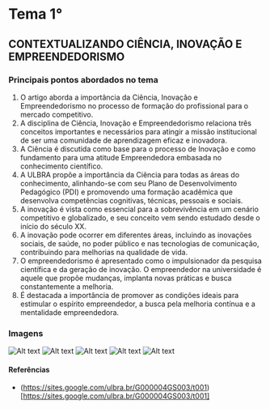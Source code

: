 # Tema 1° 
## CONTEXTUALIZANDO CIÊNCIA, INOVAÇÃO E EMPREENDEDORISMO

### Principais pontos abordados no tema

1. O artigo aborda a importância da Ciência, Inovação e Empreendedorismo no processo de formação do profissional para o mercado competitivo.
2. A disciplina de Ciência, Inovação e Empreendedorismo relaciona três conceitos importantes e necessários para atingir a missão institucional de ser uma comunidade de aprendizagem eficaz e inovadora.
3. A Ciência é discutida como base para o processo de Inovação e como fundamento para uma atitude Empreendedora embasada no conhecimento científico.
4. A ULBRA propõe a importância da Ciência para todas as áreas do conhecimento, alinhando-se com seu Plano de Desenvolvimento Pedagógico (PDI) e promovendo uma formação acadêmica que desenvolva competências cognitivas, técnicas, pessoais e sociais.
5. A inovação é vista como essencial para a sobrevivência em um cenário competitivo e globalizado, e seu conceito vem sendo estudado desde o início do século XX.
6. A inovação pode ocorrer em diferentes áreas, incluindo as inovações sociais, de saúde, no poder público e nas tecnologias de comunicação, contribuindo para melhorias na qualidade de vida.
7. O empreendedorismo é apresentado como o impulsionador da pesquisa científica e da geração de inovação. O empreendedor na universidade é aquele que propõe mudanças, implanta novas práticas e busca constantemente a melhoria.
8. É destacada a importância de promover as condições ideais para estimular o espírito empreendedor, a busca pela melhoria contínua e a mentalidade empreendedora.

### Imagens

![Alt text](assets/infogr%C3%A1ficoT001.PNG)
![Alt text](assets/Figura-1.png)
![Alt text](assets/fig.01.png)
![Alt text](assets/fig.05.png)
![Alt text](assets/fig.04.png)

#### Referências

- (https://sites.google.com/ulbra.br/G000004GS003/t001)[https://sites.google.com/ulbra.br/G000004GS003/t001]
